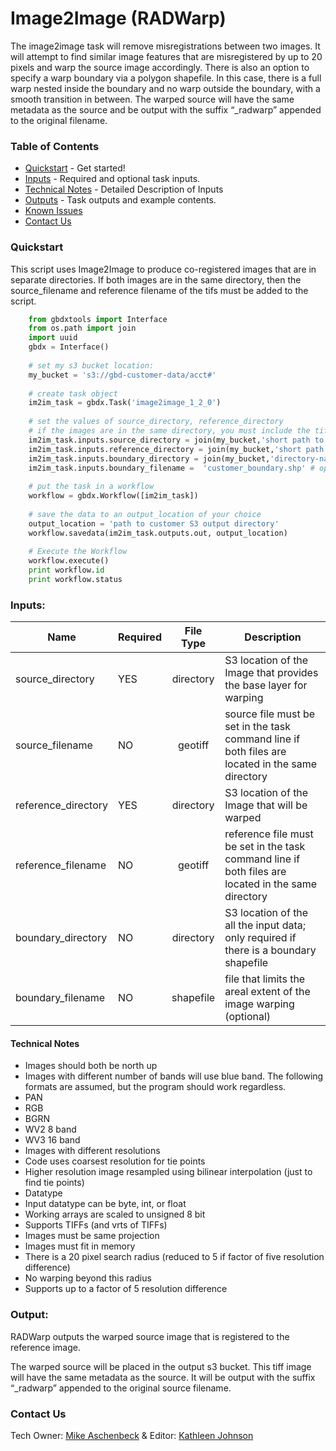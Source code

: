 # Image2Image (RADWarp)

The image2image task will remove misregistrations between two images.  It will attempt to find similar image features that are misregistered by up to 20 pixels and warp the source image accordingly.  There is also an option to specify a warp boundary via a polygon shapefile.  In this case, there is a full warp nested inside the boundary and no warp outside the boundary, with a smooth transition in between.  The warped source will have the same metadata as the source and be output with the suffix “_radwarp” appended to the original filename.

### Table of Contents
 * [Quickstart](#quickstart) - Get started!
 * [Inputs](#inputs) - Required and optional task inputs.
 * [Technical Notes](#technical-notes) - Detailed Description of Inputs
 * [Outputs](#outputs) - Task outputs and example contents.
 * [Known Issues](#known-issues)
 * [Contact Us](#contact-us)

### Quickstart

This script uses Image2Image to produce co-registered images that are in separate directories.  If both images are in the same directory, then the source_filename and reference filename of the tifs must be added to the script.

```python
   	from gbdxtools import Interface
	from os.path import join
	import uuid
	gbdx = Interface()
	
	# set my s3 bucket location:
	my_bucket = 's3://gbd-customer-data/acct#'
	
	# create task object
	im2im_task = gbdx.Task('image2image_1_2_0')
	
	# set the values of source_directory, reference_directory
	# if the images are in the same directory, you must include the tif file name.  See Input options below.
	im2im_task.inputs.source_directory = join(my_bucket,'short path to source image directory')
	im2im_task.inputs.reference_directory = join(my_bucket,'short path to reference image directory')
	im2im_task.inputs.boundary_directory = join(my_bucket,'directory-name')
	im2im_task.inputs.boundary_filename =  'customer_boundary.shp' # optional
	
	# put the task in a workflow
	workflow = gbdx.Workflow([im2im_task])
	
	# save the data to an output_location of your choice
	output_location = 'path to customer S3 output directory'
	workflow.savedata(im2im_task.outputs.out, output_location)
	
	# Execute the Workflow
	workflow.execute()
	print workflow.id
	print workflow.status
```


          
### Inputs:

Name      |     Required          |       File Type       |   Description
--------------|:-----------|:---------------------:|---------------------------------
source_directory    | YES     |  directory   | S3 location of the Image that provides the base layer for warping
source_filename   | NO  |  geotiff     | source file must be set in the task command line if both files are located in the same directory    
reference_directory  | YES    |  directory   | S3 location of the Image that will be warped
reference_filename  | NO |  geotiff     | reference file must be set in the task command line if both files are located in the same directory
boundary_directory   |  NO |  directory   | S3 location of the all the input data; only required if there is a boundary shapefile 
boundary_filename  |  NO |  shapefile   | file that limits the areal extent of the image warping (optional)

#### Technical Notes
*  Images should both be north up
*  Images with different number of bands will use blue band.  The following formats are assumed, but the program should work regardless.
  * PAN
  * RGB
  * BGRN
  * WV2 8 band
  * WV3 16 band
*  Images with different resolutions
  * Code uses coarsest resolution for tie points
  * Higher resolution image resampled using bilinear interpolation (just to find tie points)
*  Datatype
  * Input datatype can be byte, int, or float
  * Working arrays are scaled to unsigned 8 bit
  * Supports TIFFs (and vrts of TIFFs)
*  Images must be same projection
*  Images must fit in memory
*  There is a 20 pixel search radius (reduced to 5 if factor of five resolution difference)
  *  No warping beyond this radius
*  Supports up to a factor of 5 resolution difference



### Output:
RADWarp outputs the warped source image that is registered to the reference image.

The warped source will be placed in the output s3 bucket.  This tiff image will have the same metadata as the source.  It will be output with the suffix “_radwarp” appended to the original source filename.


### Contact Us
Tech Owner: [Mike Aschenbeck](#acomermichael.aschenbeck@digitalglobe.com) & Editor:  [Kathleen Johnson](#kathleen.johnsons@digitalglobe.com)
